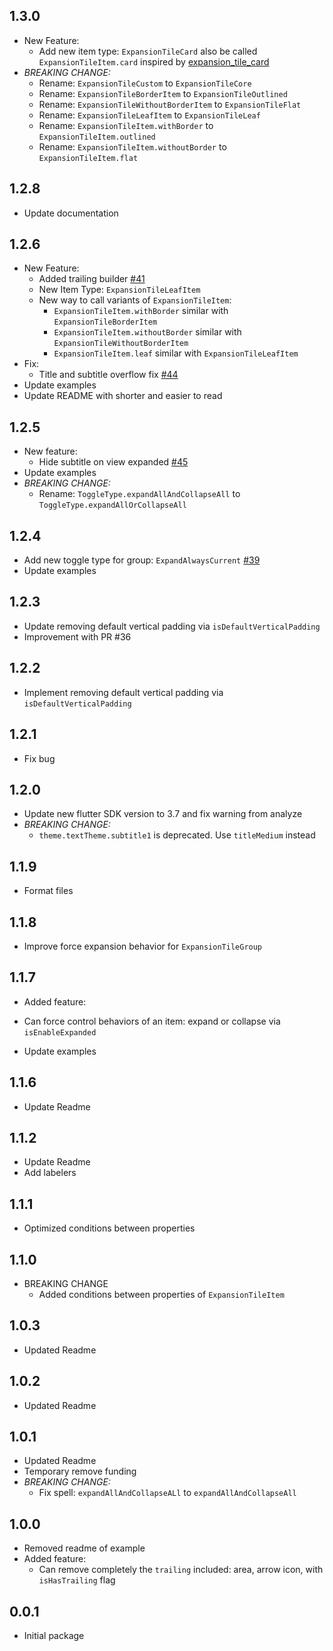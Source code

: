 ## 1.3.0
* New Feature:
  - Add new item type: `ExpansionTileCard` also be called `ExpansionTileItem.card` inspired by [expansion_tile_card](https://pub.dev/packages/expansion_tile_card)
* *BREAKING CHANGE:*
  - Rename: `ExpansionTileCustom` to `ExpansionTileCore`
  - Rename: `ExpansionTileBorderItem` to `ExpansionTileOutlined`
  - Rename: `ExpansionTileWithoutBorderItem` to `ExpansionTileFlat`
  - Rename: `ExpansionTileLeafItem` to `ExpansionTileLeaf`
  - Rename: `ExpansionTileItem.withBorder` to `ExpansionTileItem.outlined`
  - Rename: `ExpansionTileItem.withoutBorder` to `ExpansionTileItem.flat`

## 1.2.8
* Update documentation

## 1.2.6
* New Feature:
  - Added trailing builder [#41](https://github.com/congthanhng/Expansion-Tile-Group/pull/41)
  - New Item Type: `ExpansionTileLeafItem`
  - New way to call variants of `ExpansionTileItem`:
    + `ExpansionTileItem.withBorder` similar with `ExpansionTileBorderItem`
    + `ExpansionTileItem.withoutBorder` similar with `ExpansionTileWithoutBorderItem`
    + `ExpansionTileItem.leaf` similar with `ExpansionTileLeafItem`
* Fix:
  - Title and subtitle overflow fix [#44](https://github.com/congthanhng/Expansion-Tile-Group/pull/44)
* Update examples
* Update README with shorter and easier to read

## 1.2.5
* New feature:
  - Hide subtitle on view expanded [#45](https://github.com/congthanhng/Expansion-Tile-Group/discussions/45)
* Update examples
* *BREAKING CHANGE:*
  - Rename: `ToggleType.expandAllAndCollapseAll` to `ToggleType.expandAllOrCollapseAll`

## 1.2.4
* Add new toggle type for group: `ExpandAlwaysCurrent` [#39](https://github.com/congthanhng/Expansion-Tile-Group/issues/39)
* Update examples

## 1.2.3
* Update removing default vertical padding via `isDefaultVerticalPadding`
* Improvement with PR #36

## 1.2.2
* Implement removing default vertical padding via `isDefaultVerticalPadding`

## 1.2.1
* Fix bug

## 1.2.0
* Update new flutter SDK version to 3.7 and fix warning from analyze
* *BREAKING CHANGE:*
  - `theme.textTheme.subtitle1` is deprecated. Use `titleMedium` instead

## 1.1.9
* Format files

## 1.1.8
* Improve force expansion behavior for `ExpansionTileGroup`

## 1.1.7
* Added feature:
 - Can force control behaviors of an item: expand or collapse via `isEnableExpanded`
* Update examples

## 1.1.6
* Update Readme

## 1.1.2
* Update Readme
* Add labelers

## 1.1.1
* Optimized conditions between properties

## 1.1.0
* BREAKING CHANGE
  - Added conditions between properties of `ExpansionTileItem`

## 1.0.3
* Updated Readme

## 1.0.2
* Updated Readme

## 1.0.1
* Updated Readme
* Temporary remove funding
* *BREAKING CHANGE:*
  - Fix spell: `expandAllAndCollapseALl` to `expandAllAndCollapseAll`
  
## 1.0.0
* Removed readme of example
* Added feature:
  - Can remove completely the `trailing` included: area, arrow icon, with `isHasTrailing` flag

## 0.0.1
* Initial package
